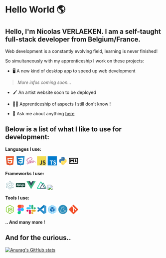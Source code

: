 # Hello World 🌎

## Hello, I'm Nicolas VERLAEKEN. I am a self-taught full-stack developer from Belgium/France. 

Web development is a constantly evolving field, learning is never finished!

So simultaneously with my apprenticeship I work on these projects:

- 🖥️ A new kind of desktop app to speed up web development
 > *More infos coming soon...*
 
- 🖌️ An artist website soon to be deployed

- 👨‍🎓 Apprenticeship of aspects I still don't know ! 

- 💬 Ask me about anything [here](https://github.com/NicolasV/NicolasV/issues)

## Below is a list of what I like to use for development:

**Languages I use:**

[<img src="https://raw.githubusercontent.com/devicons/devicon/master/icons/html5/html5-original.svg" width="30"/>](https://html.spec.whatwg.org/multipage/ "HTML5")
[<img src="https://raw.githubusercontent.com/devicons/devicon/master/icons/css3/css3-original.svg" width="30"/>](https://www.w3.org/Style/CSS/#specs "CSS3")
[<img src="https://raw.githubusercontent.com/devicons/devicon/master/icons/sass/sass-original.svg" width="30"/>](https://sass-lang.com "Sass")
[<img src="https://raw.githubusercontent.com/devicons/devicon/master/icons/javascript/javascript-original.svg" width="30"/>](https://www.ecma-international.org/publications-and-standards/standards/ecma-262/ "Javascript")
[<img src="https://raw.githubusercontent.com/devicons/devicon/master/icons/typescript/typescript-original.svg" width="30"/>](https://www.typescriptlang.org/ "Typescript")
[<img src="https://raw.githubusercontent.com/devicons/devicon/master/icons/python/python-original.svg" width="30"/>](https://www.python.org/ "Python")
[<img src="https://raw.githubusercontent.com/devicons/devicon/master/icons/markdown/markdown-original.svg" width="30"/>](https://github.com/adam-p/markdown-here/wiki/Markdown-Cheatsheet "Markdown")

**Frameworks I use:**

[<img src="https://raw.githubusercontent.com/devicons/devicon/master/icons/electron/electron-original.svg" width="30"/>](https://www.electronjs.org/ "Electron")
[<img src="https://raw.githubusercontent.com/devicons/devicon/master/icons/django/django-original.svg" width="30"/>](https://www.djangoproject.com/ "Django")
[<img src="https://raw.githubusercontent.com/devicons/devicon/master/icons/vuejs/vuejs-original.svg" width="30"/>](https://vuejs.org/ "VueJS")
[<img src="https://raw.githubusercontent.com/devicons/devicon/master/icons/nuxtjs/nuxtjs-original.svg" width="30"/>](https://nuxtjs.org/ "NuxtJS")
[<img src="https://avatars.githubusercontent.com/u/22138497?s=200&v=4" height="30"/>](https://vuetifyjs.com/ "Vuetify")
<!-- []( "") -->

**Tools I use:**

[<img src="https://raw.githubusercontent.com/devicons/devicon/master/icons/nodejs/nodejs-original.svg" width="30"/>](https://nodejs.org/ "NodeJS")
[<img src="https://raw.githubusercontent.com/devicons/devicon/master/icons/figma/figma-original.svg" width="30"/>](https://www.figma.com/ "Figma")
[<img src="https://raw.githubusercontent.com/devicons/devicon/master/icons/slack/slack-original.svg" width="30"/>](https://slack.com/ "Slack")
[<img src="https://raw.githubusercontent.com/devicons/devicon/master/icons/vscode/vscode-original.svg" width="30"/>](https://code.visualstudio.com/ "Visual Studio Code")
[<img src="https://raw.githubusercontent.com/devicons/devicon/master/icons/webpack/webpack-original.svg" width="30"/>](https://webpack.js.org/ "Webpack")
[<img src="https://raw.githubusercontent.com/devicons/devicon/master/icons/yarn/yarn-original.svg" width="30"/>](https://yarnpkg.com/ "Yarn")
[<img src="https://raw.githubusercontent.com/devicons/devicon/master/icons/git/git-original.svg" width="30"/>](https://git-scm.com/ "Git")

**.. And many more !**

## And for the curious..
  
[![Anurag's GitHub stats](https://github-readme-stats.vercel.app/api?username=NicolasV&count_private=true&show_icons=true&theme=highcontrast&include_all_commits=true&border_radius=30&hide_border=true&bg_color=313849&title_color=667EBD&text_color=B1BACD&icon_color=467D46&)](https://github.com/NicolasV/github-readme-stats)

<!-- [![Top Langs](https://github-readme-stats.vercel.app/api/top-langs/?username=NicolasV)](https://github.com/NicolasV/github-readme-stats&border_radius=30&hide_border=true&bg_color=313849&title_color=667EBD&text_color=B1BACD&icon_color=467D46&) -->


